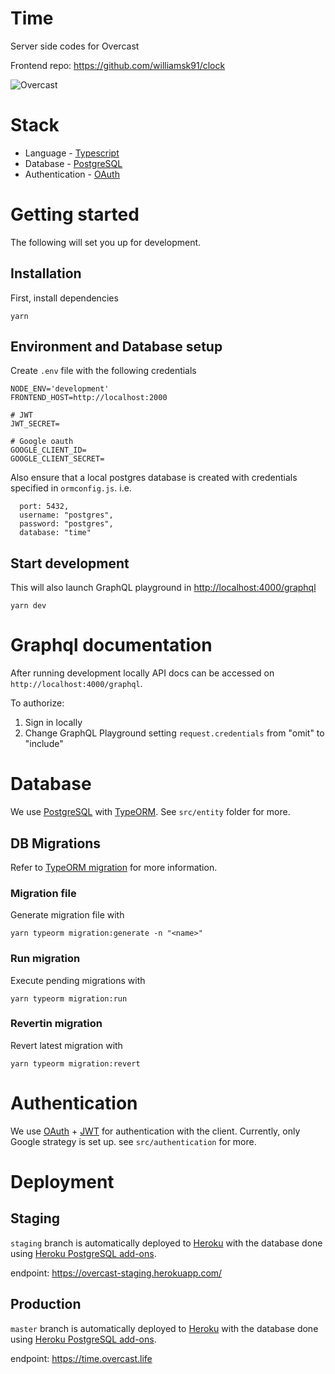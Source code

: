 # Time

Server side codes for Overcast

Frontend repo: https://github.com/williamsk91/clock

![Overcast](https://user-images.githubusercontent.com/25893551/155019748-9c6a0c78-7ec4-4011-8d62-2e6560456857.png)

# Stack


- Language - [Typescript](https://www.typescriptlang.org/)
- Database - [PostgreSQL](https://www.postgresql.org/)
- Authentication - [OAuth](https://oauth.net/)

# Getting started

The following will set you up for development.

## Installation

First, install dependencies

```
yarn
```

## Environment and Database setup

Create `.env` file with the following credentials

```
NODE_ENV='development'
FRONTEND_HOST=http://localhost:2000

# JWT
JWT_SECRET=

# Google oauth
GOOGLE_CLIENT_ID=
GOOGLE_CLIENT_SECRET=

```

Also ensure that a local postgres database is created with credentials specified in `ormconfig.js`. i.e.

```
  port: 5432,
  username: "postgres",
  password: "postgres",
  database: "time"
```

## Start development

This will also launch GraphQL playground in [http://localhost:4000/graphql](http://localhost:4000/graphql)

```
yarn dev
```

# Graphql documentation

After running development locally API docs can be accessed on `http://localhost:4000/graphql`.

To authorize:

1. Sign in locally
2. Change GraphQL Playground setting `request.credentials` from "omit" to "include"

# Database

We use [PostgreSQL](https://www.postgresql.org/) with [TypeORM](https://typeorm.io/). See `src/entity` folder for more.

## DB Migrations

Refer to [TypeORM migration](https://typeorm.io/#/migrations) for more information.

### Migration file

Generate migration file with

```
yarn typeorm migration:generate -n "<name>"
```

### Run migration

Execute pending migrations with

```
yarn typeorm migration:run
```

### Revertin migration

Revert latest migration with

```
yarn typeorm migration:revert
```

# Authentication

We use [OAuth](https://oauth.net/) + [JWT](https://jwt.io/) for authentication with the client. Currently, only Google strategy is set up. see `src/authentication` for more.

# Deployment

## Staging

`staging` branch is automatically deployed to [Heroku](https://www.heroku.com/home) with the database done using [Heroku PostgreSQL add-ons](https://elements.heroku.com/addons/heroku-postgresql).

endpoint: https://overcast-staging.herokuapp.com/

## Production

`master` branch is automatically deployed to [Heroku](https://www.heroku.com/home) with the database done using [Heroku PostgreSQL add-ons](https://elements.heroku.com/addons/heroku-postgresql).

endpoint: https://time.overcast.life
